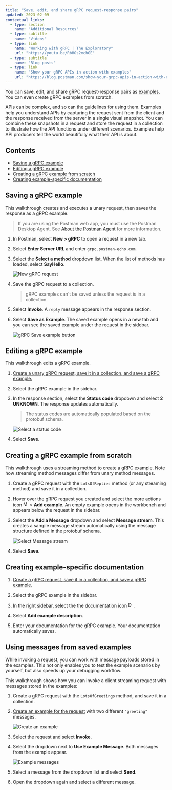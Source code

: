 ```yaml
---
title: "Save, edit, and share gRPC request-response pairs"
updated: 2023-02-09
contextual_links:
  - type: section
    name: "Additional Resources"
  - type: subtitle
    name: "Videos"
  - type: link
    name: "Working with gRPC | The Exploratory"
    url: "https://youtu.be/RbHOs2xchGE"
  - type: subtitle
    name: "Blog posts"
  - type: link
    name: "Show your gRPC APIs in action with examples"
    url: "https://blog.postman.com/show-your-grpc-apis-in-action-with-examples/"
---
```


You can save, edit, and share gRPC request-response pairs as [examples](/docs/sending-requests/examples/). You can even create gRPC examples from scratch.

APIs can be complex, and so can the guidelines for using them. Examples help you understand APIs by capturing the request sent from the client and the response received from the server in a single visual snapshot. You can combine these snapshots in a request and store the request in a collection to illustrate how the API functions under different scenarios. Examples help API producers tell the world beautifully what their API is about.

## Contents

* [Saving a gRPC example](#saving-a-grpc-example)
* [Editing a gRPC example](#editing-a-grpc-example)
* [Creating a gRPC example from scratch](#creating-a-grpc-example-from-scratch)
* [Creating example-specific documentation](#creating-example-specific-documentation)

## Saving a gRPC example

This walkthrough creates and executes a unary request, then saves the response as a gRPC example.

> If you are using the Postman web app, you must use the Postman Desktop Agent. See [About the Postman Agent](/docs/getting-started/basics/about-postman-agent/) for more information.

1. In Postman, select  **New > gRPC** to open a request in a new tab.

1. Select **Enter Server URL** and enter `grpc.postman-echo.com`.

1. Select the **Select a method** dropdown list. When the list of methods has loaded, select **SayHello**.

    ![New gRPC request](https://assets.postman.com/postman-docs/v10/grpc-save-example-1request-2-v10.jpg)

1. Save the gRPC request to a collection.

    > gRPC examples can't be saved unless the request is in a collection.

1. Select **Invoke**. A `reply` message appears in the response section.

1. Select **Save as Example**. The saved example opens in a new tab and you can see the saved example under the request in the sidebar.

    ![gRPC Save example button](https://assets.postman.com/postman-docs/v10/grpc-save-example-4saveExampleButton-2-v10.jpg)

## Editing a gRPC example

This walkthrough edits a gRPC example.

1. [Create a unary gRPC request, save it in a collection, and save a gRPC example.](#saving-a-grpc-example)

1. Select the gRPC example in the sidebar.

1. In the response section, select the **Status code** dropdown and select **2 UNKNOWN**. The response updates automatically.

    > The status codes are automatically populated based on the protobuf schema.

    ![Select a status code](https://assets.postman.com/postman-docs/v10/grpc-save-example-2status-2-v10.jpg)

1. Select **Save**.

## Creating a gRPC example from scratch

This walkthrough uses a streaming method to create a gRPC example. Note how streaming method messages differ from unary method messages.

1. Create a gRPC request with the `LotsOfReplies` method (or any streaming method) and save it in a collection.

1. Hover over the gRPC request you created and select the more actions icon <img alt="More actions icon" src="https://assets.postman.com/postman-docs/icon-more-actions-v9.jpg#icon" width="16px"> > **Add example**. An empty example opens in the workbench and appears below the request in the sidebar.

1. Select the **Add a Message** dropdown and select **Message stream**. This creates a sample message stream automatically using the message structure defined in the protobuf schema.

    ![Select Message stream](https://assets.postman.com/postman-docs/v10/grpc-create-example-3stream-3-v10.jpg)

1. Select **Save**.

## Creating example-specific documentation

1. [Create a gRPC request, save it in a collection, and save a gRPC example.](#saving-a-grpc-example)

1. Select the gRPC example in the sidebar.

1. In the right sidebar, select the the documentation icon <img alt="Documentation icon" src="https://assets.postman.com/postman-docs/documentation-icon-v8-10.jpg#icon" width="16px">.

1. Select **Add example description**.

1. Enter your documentation for the gRPC example. Your documentation automatically saves.

## Using messages from saved examples

While invoking a request, you can work with message payloads stored in the examples. This not only enables you to test the example scenarios by yourself, but also speeds up your debugging workflow.

This walkthrough shows how you can invoke a client streaming request with messages stored in the examples:

1. Create a gRPC request with the `LotsOfGreetings` method, and save it in a collection.

1. [Create an example for the request](#creating-a-grpc-example-from-scratch) with two different `"greeting"` messages.

    ![Create an example](https://assets.postman.com/postman-docs/v10/grpc-example-message1-2-v10.jpg)

1. Select the request and select **Invoke**.

1. Select the dropdown next to **Use Example Message**. Both messages from the example appear.

    ![Example messages](https://assets.postman.com/postman-docs/v10/grpc-example-message2-2-v10.jpg)

1. Select a message from the dropdown list and select **Send**.

1. Open the dropdown again and select a different message.
